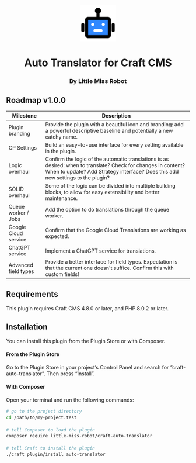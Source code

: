 <p align="center"><img src="src/icon.svg" width="100" height="100" alt="Auto Translator icon"></p>
<h1 align="center">Auto Translator for Craft CMS</h1>
<h3 align="center">By Little Miss Robot</h3>

## Roadmap v1.0.0

| Milestone            | Description                                                                                                                                                                                       |
|----------------------|---------------------------------------------------------------------------------------------------------------------------------------------------------------------------------------------------|
| Plugin branding      | Provide the plugin with a beautiful icon and branding: add a powerful descriptive baseline and potentially a new catchy name.                                                                     |
| CP Settings          | Build an easy-to-use interface for every setting available in the plugin.                                                                                                                         |
| Logic overhaul       | Confirm the logic of the automatic translations is as desired: when to translate? Check for changes in content? When to update? Add Strategy interface? Does this add new settings to the plugin? |
| SOLID overhaul       | Some of the logic can be divided into multiple building blocks, to allow for easy extensibility and better maintenance.                                                                           |
| Queue worker / Jobs  | Add the option to do translations through the queue worker.                                                                                                                                       |
| Google Cloud service | Confirm that the Google Cloud Translations are working as expected.                                                                                                                               |
| ChatGPT service      | Implement a ChatGPT service for translations.                                                                                                                                                     |
| Advanced field types | Provide a better interface for field types. Expectation is that the current one doesn't suffice. Confirm this with custom fields!                                                                 |

## Requirements

This plugin requires Craft CMS 4.8.0 or later, and PHP 8.0.2 or later.

## Installation

You can install this plugin from the Plugin Store or with Composer.

#### From the Plugin Store

Go to the Plugin Store in your project’s Control Panel and search for “craft-auto-translator”. Then press “Install”.

#### With Composer

Open your terminal and run the following commands:

```bash
# go to the project directory
cd /path/to/my-project.test

# tell Composer to load the plugin
composer require little-miss-robot/craft-auto-translator

# tell Craft to install the plugin
./craft plugin/install auto-translator
```
